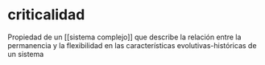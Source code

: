 # criticalidad
Propiedad de un [[sistema complejo]] que describe la relación entre la permanencia y la flexibilidad en las características evolutivas-históricas de un sistema